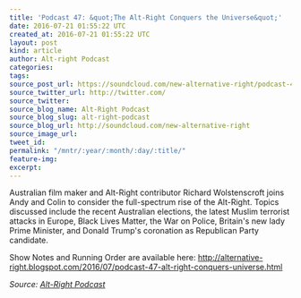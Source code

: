 ```yaml
---
title: 'Podcast 47: &quot;The Alt-Right Conquers the Universe&quot;'
date: 2016-07-21 01:55:22 UTC
created_at: 2016-07-21 01:55:22 UTC
layout: post
kind: article
author: Alt-right Podcast
categories: 
tags: 
source_post_url: https://soundcloud.com/new-alternative-right/podcast-47-the-alt-right-conquers-the-world
source_twitter_url: http://twitter.com/
source_twitter: 
source_blog_name: Alt-Right Podcast
source_blog_slug: alt-right-podcast
source_blog_url: http://soundcloud.com/new-alternative-right
source_image_url: 
tweet_id: 
permalink: "/mntr/:year/:month/:day/:title/"
feature-img: 
excerpt: 
---
```

Australian film maker and Alt-Right contributor Richard Wolstenscroft joins Andy and Colin to consider the full-spectrum rise of the Alt-Right. Topics discussed include the recent Australian elections, the latest Muslim terrorist attacks in Europe, Black Lives Matter, the War on Police, Britain's new lady Prime Minister, and Donald Trump's coronation as Republican Party candidate. 

Show Notes and Running Order are available here:
http://alternative-right.blogspot.com/2016/07/podcast-47-alt-right-conquers-universe.html<div class="">
    <i>Source: <a href="http://soundcloud.com/new-alternative-right">Alt-Right Podcast</a></i>
</div>
